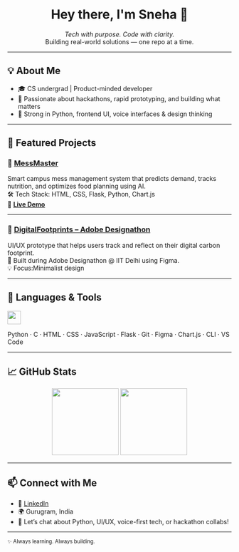 <h1 align="center">Hey there, I'm Sneha 👋</h1>

<p align="center">
  <i>Tech with purpose. Code with clarity.</i><br/>
  Building real-world solutions — one repo at a time.
</p>

---

## 💡 About Me

- 🎓 CS undergrad | Product-minded developer
- 🚀 Passionate about hackathons, rapid prototyping, and building what matters
- 💬 Strong in Python, frontend UI, voice interfaces & design thinking

---

## 🚀 Featured Projects

### 🌟 [MessMaster](https://github.com/techie-013/MessMaster)  
Smart campus mess management system that predicts demand, tracks nutrition, and optimizes food planning using AI.  
🛠 Tech Stack: HTML, CSS, Flask, Python, Chart.js  
🔗 **[Live Demo](https://techie-013.github.io/MessMaster/)**  

---

### 🎨 [DigitalFootprints – Adobe Designathon](https://github.com/techie-013/DigitalFootprints-AdobeDesignathon)  
UI/UX prototype that helps users track and reflect on their digital carbon footprint.  
🎯 Built during Adobe Designathon @ IIT Delhi using Figma.  
💡 Focus:Minimalist design 

---

## 🧠 Languages & Tools

<img src="https://skillicons.dev/icons?i=python,html,css,js,figma,flask,git" height="30"/>

Python · C · HTML · CSS · JavaScript · Flask · Git · Figma · Chart.js · CLI · VS Code

---

## 📈 GitHub Stats

<p align="center">
  <img src="https://github-readme-stats.vercel.app/api?username=techie-013&show_icons=true&theme=radical&hide_title=true" height="150px"/>
  <img src="https://github-readme-stats.vercel.app/api/top-langs/?username=techie-013&layout=compact&theme=radical&hide_title=true" height="150px"/>
</p>

---

## 📫 Connect with Me

- 🔗 [LinkedIn](https://www.linkedin.com/in/sneha-singh-27436234a)
- 🌍 Gurugram, India
- 📩 Let’s chat about Python, UI/UX, voice-first tech, or hackathon collabs!

---

<sub>✨ Always learning. Always building.</sub>
